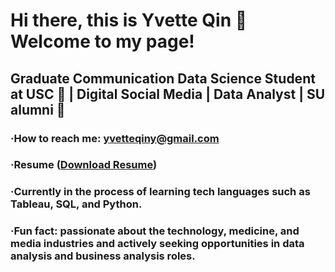 # Hi there, this is Yvette Qin 👋 Welcome to my page!

## Graduate Communication Data Science Student at USC 🌴 | Digital Social Media | Data Analyst | SU alumni 🍊

### ·How to reach me: yvetteqiny@gmail.com 
### ·Resume ([Download Resume](https://github.com/YvetteQin/Resume/blob/main/Yi%20Qin%20DA%20Resume%20-%2012.20.docx))
### ·Currently in the process of learning tech languages such as Tableau, SQL, and Python.
### ·Fun fact: passionate about the technology, medicine, and media industries and actively seeking opportunities in data analysis and business analysis roles.

